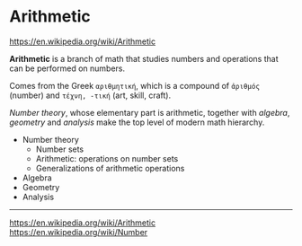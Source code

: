 # Arithmetic

https://en.wikipedia.org/wiki/Arithmetic

**Arithmetic** is a branch of math that studies numbers and operations that can be performed on numbers.

Comes from the Greek `αριθμητική`, which is a compound of `ἀριθμός` (number) and `τέχνη, -τική` (art, skill, craft).

*Number theory*, whose elementary part is arithmetic, together with *algebra*,  *geometry* and *analysis* make the top level of modern math hierarchy.


* Number theory
  - Number sets
  - Arithmetic: operations on number sets
  - Generalizations of arithmetic operations
* Algebra
* Geometry
* Analysis




---
https://en.wikipedia.org/wiki/Arithmetic
https://en.wikipedia.org/wiki/Number
